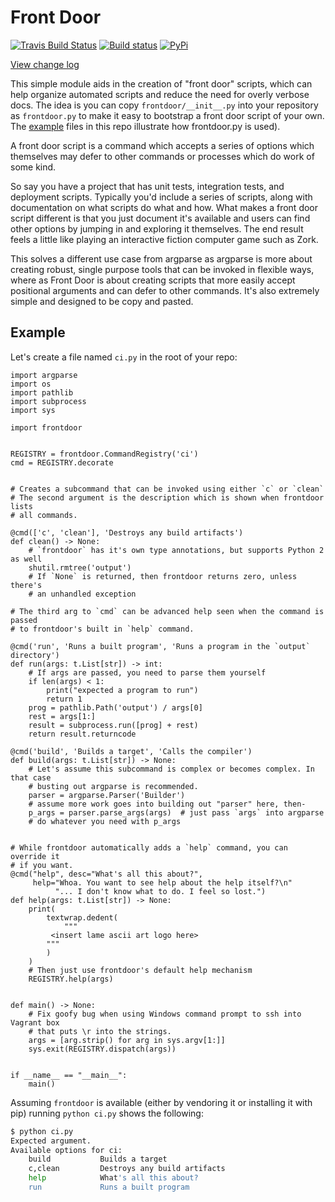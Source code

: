 # Front Door

[![Travis Build Status](https://travis-ci.org/TimSimpson/frontdoor.svg?branch=master)](https://travis-ci.org/TimSimpson/frontdoor)
[![Build status](https://ci.appveyor.com/api/projects/status/vqcmfp6sflj902o7/branch/master?svg=true)](https://ci.appveyor.com/project/TimSimpson/frontdoor/branch/master)
[![PyPi](https://img.shields.io/pypi/v/frontdoor)](https://pypi.org/project/frontdoor)

[View change log](changelog.md)

This simple module aids in the creation of "front door" scripts, which
can help organize automated scripts and reduce the need for overly
verbose docs. The idea is you can copy `frontdoor/__init__.py` into your
repository as `frontdoor.py` to make it easy to bootstrap a front door script
of your own. The [example](example.py) files in this repo illustrate how
frontdoor.py is used).

A front door script is a command which accepts a series of options which
themselves may defer to other commands or processes which do work of
some kind.

So say you have a project that has unit tests, integration tests, and
deployment scripts. Typically you'd include a series of scripts, along
with documentation on what scripts do what and how. What makes a front
door script different is that you just document it's available and users
can find other options by jumping in and exploring it themselves. The
end result feels a little like playing an interactive fiction computer
game such as Zork.

This solves a different use case from argparse as argparse is more about
creating robust, single purpose tools that can be invoked in flexible
ways, where as Front Door is about creating scripts that more easily
accept positional arguments and can defer to other commands. It's also
extremely simple and designed to be copy and pasted.

## Example

Let's create a file named `ci.py` in the root of your repo:

```py3
import argparse
import os
import pathlib
import subprocess
import sys

import frontdoor


REGISTRY = frontdoor.CommandRegistry('ci')
cmd = REGISTRY.decorate


# Creates a subcommand that can be invoked using either `c` or `clean`
# The second argument is the description which is shown when frontdoor lists
# all commands.

@cmd(['c', 'clean'], 'Destroys any build artifacts')
def clean() -> None:
    # `frontdoor` has it's own type annotations, but supports Python 2 as well
    shutil.rmtree('output')
    # If `None` is returned, then frontdoor returns zero, unless there's
    # an unhandled exception

# The third arg to `cmd` can be advanced help seen when the command is passed
# to frontdoor's built in `help` command.

@cmd('run', 'Runs a built program', 'Runs a program in the `output` directory')
def run(args: t.List[str]) -> int:
    # If args are passed, you need to parse them yourself
    if len(args) < 1:
        print("expected a program to run")
        return 1
    prog = pathlib.Path('output') / args[0]
    rest = args[1:]
    result = subprocess.run([prog] + rest)
    return result.returncode

@cmd('build', 'Builds a target', 'Calls the compiler')
def build(args: t.List[str]) -> None:
    # Let's assume this subcommand is complex or becomes complex. In that case
    # busting out argparse is recommended.
    parser = argparse.Parser('Builder')
    # assume more work goes into building out "parser" here, then-
    p_args = parser.parse_args(args)  # just pass `args` into argparse
    # do whatever you need with p_args


# While frontdoor automatically adds a `help` command, you can override it
# if you want.
@cmd("help", desc="What's all this about?",
     help="Whoa. You want to see help about the help itself?\n"
          "... I don't know what to do. I feel so lost.")
def help(args: t.List[str]) -> None:
    print(
        textwrap.dedent(
            """
         <insert lame ascii art logo here>
        """
        )
    )
    # Then just use frontdoor's default help mechanism
    REGISTRY.help(args)


def main() -> None:
    # Fix goofy bug when using Windows command prompt to ssh into Vagrant box
    # that puts \r into the strings.
    args = [arg.strip() for arg in sys.argv[1:]]
    sys.exit(REGISTRY.dispatch(args))


if __name__ == "__main__":
    main()
```

Assuming `frontdoor` is available (either by vendoring it or installing it with pip) running `python ci.py` shows the following:

```bash
$ python ci.py
Expected argument.
Available options for ci:
    build           Builds a target
    c,clean         Destroys any build artifacts
    help            What's all this about?
    run             Runs a built program
```
